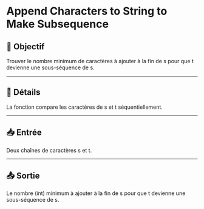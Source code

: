 # Append Characters to String to Make Subsequence

## 🎯 Objectif

Trouver le nombre minimum de caractères à ajouter à la fin de s pour que t devienne une sous-séquence de s.

---

## 📝 Détails

La fonction compare les caractères de s et t séquentiellement.

---

## 📥 Entrée

Deux chaînes de caractères s et t.

---

## 📤 Sortie

Le nombre (int) minimum à ajouter à la fin de s pour que t devienne une sous-séquence de s.


